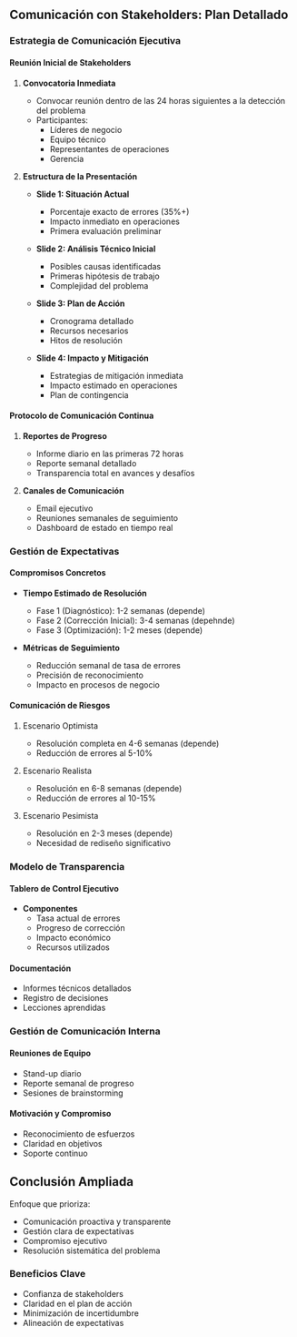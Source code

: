## Comunicación con Stakeholders: Plan Detallado

### Estrategia de Comunicación Ejecutiva

#### Reunión Inicial de Stakeholders
1. **Convocatoria Inmediata**
   - Convocar reunión dentro de las 24 horas siguientes a la detección del problema
   - Participantes:
     * Líderes de negocio
     * Equipo técnico
     * Representantes de operaciones
     * Gerencia

2. **Estructura de la Presentación**
   - **Slide 1: Situación Actual**
     * Porcentaje exacto de errores (35%+)
     * Impacto inmediato en operaciones
     * Primera evaluación preliminar

   - **Slide 2: Análisis Técnico Inicial**
     * Posibles causas identificadas
     * Primeras hipótesis de trabajo
     * Complejidad del problema

   - **Slide 3: Plan de Acción**
     * Cronograma detallado
     * Recursos necesarios
     * Hitos de resolución

   - **Slide 4: Impacto y Mitigación**
     * Estrategias de mitigación inmediata
     * Impacto estimado en operaciones
     * Plan de contingencia

#### Protocolo de Comunicación Continua
1. **Reportes de Progreso**
   - Informe diario en las primeras 72 horas
   - Reporte semanal detallado
   - Transparencia total en avances y desafíos

2. **Canales de Comunicación**
   - Email ejecutivo
   - Reuniones semanales de seguimiento
   - Dashboard de estado en tiempo real

### Gestión de Expectativas

#### Compromisos Concretos
- **Tiempo Estimado de Resolución**
  * Fase 1 (Diagnóstico): 1-2 semanas (depende)
  * Fase 2 (Corrección Inicial): 3-4 semanas (depehnde)
  * Fase 3 (Optimización): 1-2 meses (depende)

- **Métricas de Seguimiento**
  * Reducción semanal de tasa de errores
  * Precisión de reconocimiento
  * Impacto en procesos de negocio

#### Comunicación de Riesgos
1. Escenario Optimista
   - Resolución completa en 4-6 semanas (depende)
   - Reducción de errores al 5-10%

2. Escenario Realista
   - Resolución en 6-8 semanas (depende)
   - Reducción de errores al 10-15%

3. Escenario Pesimista
   - Resolución en 2-3 meses (depende)
   - Necesidad de rediseño significativo

### Modelo de Transparencia

#### Tablero de Control Ejecutivo
- **Componentes**
  * Tasa actual de errores
  * Progreso de corrección
  * Impacto económico
  * Recursos utilizados

#### Documentación
- Informes técnicos detallados
- Registro de decisiones
- Lecciones aprendidas

### Gestión de Comunicación Interna

#### Reuniones de Equipo
- Stand-up diario
- Reporte semanal de progreso
- Sesiones de brainstorming

#### Motivación y Compromiso
- Reconocimiento de esfuerzos
- Claridad en objetivos
- Soporte continuo

## Conclusión Ampliada
Enfoque que prioriza:
- Comunicación proactiva y transparente
- Gestión clara de expectativas
- Compromiso ejecutivo
- Resolución sistemática del problema

### Beneficios Clave
- Confianza de stakeholders
- Claridad en el plan de acción
- Minimización de incertidumbre
- Alineación de expectativas

